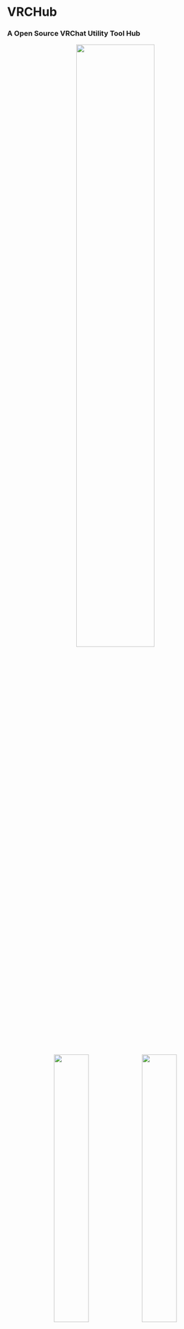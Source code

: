 # VRCHub
### A Open Source VRChat Utility Tool Hub

<p align="center">
  <img src="https://github.com/user-attachments/assets/8cae705e-0ef3-4813-9f44-bc95b26550d2" width="60%">
</p>
<p align="center">
  <img src="https://github.com/user-attachments/assets/1af53b70-e91d-4c30-a2e0-86343c1c4b2b" width="40%">
  <img src="https://github.com/user-attachments/assets/29b21326-209a-46f3-b74e-e0e208ad42af" width="40%">
</p>

